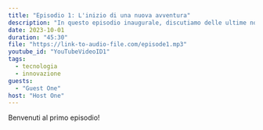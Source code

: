 ```yaml
---
title: "Episodio 1: L'inizio di una nuova avventura"
description: "In questo episodio inaugurale, discutiamo delle ultime novità nel mondo della tecnologia."
date: 2023-10-01
duration: "45:30"
file: "https://link-to-audio-file.com/episode1.mp3"
youtube_id: "YouTubeVideoID1"
tags:
  - tecnologia
  - innovazione
guests:
  - "Guest One"
host: "Host One"
---
```


Benvenuti al primo episodio!
